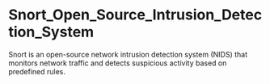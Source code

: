 # Snort_Open_Source_Intrusion_Detection_System
Snort is an open-source network intrusion detection system (NIDS) that monitors network traffic and detects suspicious activity based on predefined rules.
